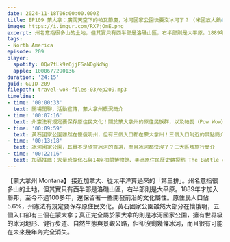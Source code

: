 ```yaml
---
date: 2024-11-18T06:00:00.000Z
title: EP109 蒙大拿：廣闊天空下的帕瓦節慶，冰河國家公園快要沒冰河了？ (米國放大鏡#20)
image: https://i.imgur.com/RX7jOmE.png
excerpt: 州名意指很多山的土地，但其實只有西半部是洛磯山區，右半部則是大平原。1889年才加入聯邦，至今不過100多年，還保留著一些開發前沿的文化屬性。冰河國家公園裡的冰河，很有可能在未來幾年內完全消失。
tags:
- North America
episode: 209
player:
  spotify: 0Qw7tLk9z6jjFSaNDgNdWg
  apple: 1000677290136
duration: '24:15'
guid: GUID-209
filepath: travel-wok-files-03/ep209.mp3
timeline:
- time: '00:00:33'
  text: 開場閒聊，活動宣傳，蒙大拿州概況簡介
- time: '00:07:16'
  text: 州憲法有規定要保存原住民文化！關於蒙大拿州的原住民族群，以及帕瓦（Pow Wow）祭典
- time: '00:09:59'
  text: 黃石國家公園雖然在懷俄明州，但有三個入口都在蒙大拿州！三個入口附近的景點簡介
- time: '00:13:18'
  text: 冰河國家公園，其實不是欣賞冰河的首選，而且冰河都快沒了？三大區塊旅行簡介
- time: '00:22:16'
  text: 加碼推薦：大量恐龍化石與14座相關博物館、美洲原住民歷史轉捩點 The Battle of the Little Bighorn
---
```

【蒙大拿州 Montana】 接近加拿大、從太平洋算過來的「第三排」。州名意指很多山的土地，但其實只有西半部是洛磯山區，右半部則是大平原。1889年才加入聯邦，至今不過100多年，還保留著一些開發前沿的文化屬性。原住民人口佔5.6%，州憲法有規定要保存原住民文化。黃石國家公園雖然大部分在懷俄明，五個入口卻有三個在蒙大拿；真正完全屬於蒙大拿的則是冰河國家公園，擁有世界級的冰河地形、健行步道、自然生態與景觀公路，但卻沒剩幾條冰河，而且很有可能在未來幾年內完全消失。
